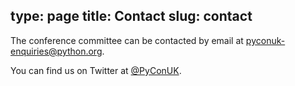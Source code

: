 type: page
title: Contact
slug: contact
---

The conference committee can be contacted by email at pyconuk-enquiries@python.org.

You can find us on Twitter at <a href="https://twitter.com/PyConUK">@PyConUK</a>.
